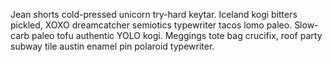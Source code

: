 Jean shorts cold-pressed unicorn try-hard keytar. Iceland kogi bitters pickled, XOXO dreamcatcher semiotics typewriter tacos lomo paleo. Slow-carb paleo tofu authentic YOLO kogi. Meggings tote bag crucifix, roof party subway tile austin enamel pin polaroid typewriter.